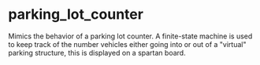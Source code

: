 # parking_lot_counter
Mimics the behavior of a parking lot counter. A finite-state machine is used to keep track of the number vehicles either going into or out of a "virtual" parking structure, this is displayed on a spartan board.
